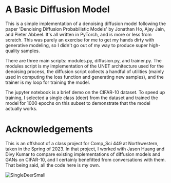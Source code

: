 # A Basic Diffusion Model

This is a simple implementation of a denoising diffusion model following the paper 'Denoising Diffusion Probabilistic Models' by Jonathan Ho, Ajay Jain, and Pieter Abbeel. It's all written in PyTorch, and is more or less from scratch. This was purely an exercise for me to get my hands dirty with generative modeling, so I didn't go out of my way to produce super high-quality samples.

There are three main scripts: modules.py, diffusion.py, and trainer.py. The modules script is my implementation of the UNET architecture used for the denoising process, the diffusion script collects a handful of utilities (mainly used in computing the loss function and generating new samples), and the trainer is my loop for training the model.

The jupyter notebook is a brief demo on the CIFAR-10 dataset. To speed up training, I selected a single class (deer) from the dataset and trained the model for 1000 epochs on this subset to demonstrate that the model actually works. 



# Acknowledgements

This is an offshoot of a class project for Comp_Sci 449 at Northwestern, taken in the Spring of 2023. In that project, I worked with Jason Huang and Divy Kumar to compare existing implementations of diffusion models and GANs on CIFAR-10, and I certainly benefitted from conversations with them. That being said, all the code here is my own.


![SingleDeerSmall](https://github.com/AdamHoleman/Diffusion/assets/121455892/8d3c24c5-a646-4b36-81f1-f87fe87dfdbd)
